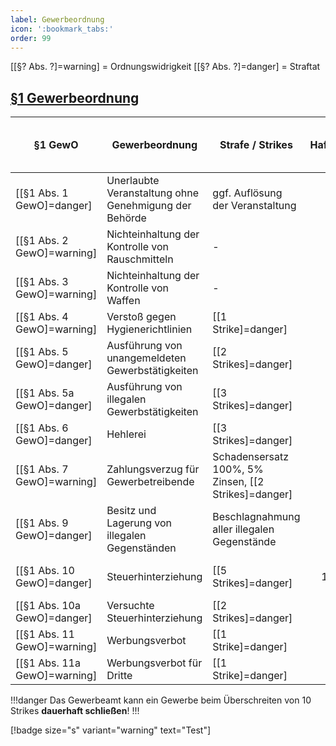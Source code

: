 ```yaml
---
label: Gewerbeordnung
icon: ':bookmark_tabs:'
order: 99
---
```


[[§? Abs. ?]=warning] = Ordnungswidrigkeit
[[§? Abs. ?]=danger] = Straftat

## [§1 Gewerbeordnung](../Gesetze/GewO.md#1-gewo-gewerbeordnung)

§1 GewO                      | Gewerbeordnung                                        | Strafe / Strikes                                     |        Hafteinheiten | Bußgeld  { class="compact thead--purple" }
-----------------------------|-------------------------------------------------------|------------------------------------------------------|---------------------:|------------------------------------------:
[[§1 Abs. 1 GewO]=danger]    | Unerlaubte Veranstaltung ohne Genehmigung der Behörde | ggf. Auflösung der Veranstaltung                     |                   20 |                                    75.000€
[[§1 Abs. 2 GewO]=warning]   | Nichteinhaltung der Kontrolle von Rauschmitteln       | -                                                    |                    0 |                                    50.000€
[[§1 Abs. 3 GewO]=warning]   | Nichteinhaltung der Kontrolle von Waffen              | -                                                    |                    0 |                                    60.000€
[[§1 Abs. 4 GewO]=warning]   | Verstoß gegen Hygienerichtlinien                      | [[1 Strike]=danger]                                  |                    0 |                                    40.000€
[[§1 Abs. 5 GewO]=danger]    | Ausführung von unangemeldeten Gewerbstätigkeiten      | [[2 Strikes]=danger]                                 |                   10 |                                    50.000€
[[§1 Abs. 5a GewO]=danger]   | Ausführung von illegalen Gewerbstätigkeiten           | [[3 Strikes]=danger]                                 |                   15 |                                    50.000€
[[§1 Abs. 6 GewO]=danger]    | Hehlerei                                              | [[3 Strikes]=danger]                                 |                   15 |                                    50.000€
[[§1 Abs. 7 GewO]=warning]   | Zahlungsverzug für Gewerbetreibende                   | Schadensersatz 100%, 5% Zinsen, [[2 Strikes]=danger] |                    0 |                                    20.000€
[[§1 Abs. 9 GewO]=danger]    | Besitz und Lagerung von illegalen Gegenständen        | Beschlagnahmung aller illegalen Gegenstände          |                   10 |                                    25.000€
[[§1 Abs. 10 GewO]=danger]   | Steuerhinterziehung                                   | [[5 Strikes]=danger]                                 | 1 (pro 10.000€) - 20 |                          150% Schadensumme
[[§1 Abs. 10a GewO]=danger]  | Versuchte Steuerhinterziehung                         | [[2 Strikes]=danger]                                 |                   20 |                                    20.000€
[[§1 Abs. 11 GewO]=warning]  | Werbungsverbot                                        | [[1 Strike]=danger]                                  |                    0 |                                    50.000€
[[§1 Abs. 11a GewO]=warning] | Werbungsverbot für Dritte                             | [[1 Strike]=danger]                                  |                    0 |                                    50.000€


!!!danger
Das Gewerbeamt kann ein Gewerbe beim Überschreiten von 10 Strikes **dauerhaft schließen**!
!!!

[!badge size="s" variant="warning" text="Test"]

<style>
.sidebar-right {
    display: none;
}
</style>

